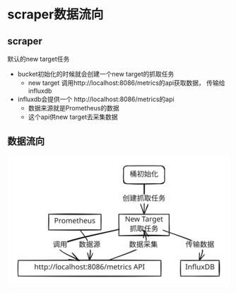# scraper数据流向

## scraper

默认的new target任务

* bucket初始化的时候就会创建一个new target的抓取任务
  * new target 调用http://localhost:8086/metrics的api获取数据， 传输给influxdb
* influxdb会提供一个 http://localhost:8086/metrics的api
  * 数据来源就是Prometheus的数据
  * 这个api供new target去采集数据



## 数据流向 &#x20;

<img src=".gitbook/assets/file.excalidraw (1).svg" alt="" class="gitbook-drawing">

